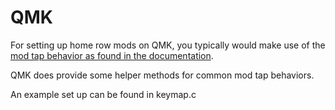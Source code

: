 # QMK

For setting up home row mods on QMK, you typically would make use of the 
[mod tap behavior as found in the documentation](https://docs.qmk.fm/mod_tap).

QMK does provide some helper methods for common mod tap behaviors.

An example set up can be found in keymap.c
